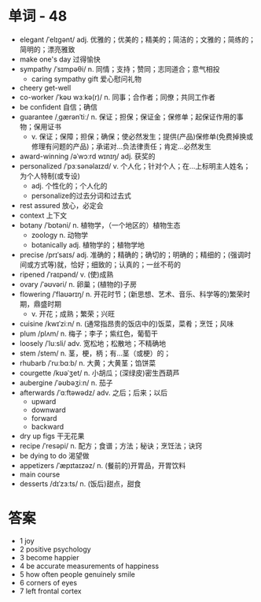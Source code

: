 # 单词 - 48
- elegant /ˈelɪɡənt/ adj. 优雅的；优美的；精美的；简洁的；文雅的；简练的；简明的；漂亮雅致
- make one's day 过得愉快
- sympathy /ˈsɪmpəθi/ n. 同情；支持；赞同；志同道合；意气相投
  - caring sympathy gift 爱心慰问礼物 
- cheery get-well
- co-worker /ˈkəʊ wɜːkə(r)/ n. 同事；合作者；同僚；共同工作者
- be confident 自信；确信
- guarantee /ˌɡærənˈtiː/ n. 保证；担保；保证金；保修单；起保证作用的事物；保用证书
  - v. 保证；保障；担保；确保；使必然发生；提供(产品)保修单(免费掉换或修理有问题的产品)；承诺对…负法律责任；肯定…必然发生
- award-winning /əˈwɔːrd wɪnɪŋ/ adj. 获奖的
- personalized /ˈpɜːsənəlaɪzd/ v. 个人化；针对个人；在…上标明主人姓名；为个人特制(或专设)
  - adj. 个性化的；个人化的
  - personalize的过去分词和过去式
- rest assured 放心，必定会
- context 上下文
- botany /ˈbɒtəni/ n. 植物学，（一个地区的）植物生态
  - zoology n. 动物学
  - botanically adj. 植物学的；植物学地
- precise /prɪˈsaɪs/ adj. 准确的；精确的；确切的；明确的；精细的；(强调时间或方式等)就，恰好；细致的；认真的；一丝不苟的
- ripened /ˈraɪpənd/ v. (使)成熟
- ovary /ˈəʊvəri/ n. 卵巢；(植物的)子房
- flowering /ˈflaʊərɪŋ/ n. 开花时节；(新思想、艺术、音乐、科学等的)繁荣时期，鼎盛时期
  - v. 开花；成熟；繁荣；兴旺
- cuisine /kwɪˈziːn/ n. (通常指昂贵的饭店中的)饭菜，菜肴；烹饪；风味
- plum /plʌm/ n. 梅子；李子；紫红色，葡萄干
- loosely /ˈluːsli/ adv. 宽松地；松散地；不精确地
- stem /stem/ n. 茎，梗，柄；有…茎（或梗）的；
- rhubarb /ˈruːbɑːb/ n. 大黄；大黄茎；馅饼菜
- courgette /kʊəˈʒet/ n. 小胡瓜；(深绿皮)密生西葫芦
- aubergine /ˈəʊbəʒiːn/ n. 茄子
- afterwards /ˈɑːftəwədz/ adv. 之后；后来；以后
  - upward
  - downward
  - forward
  - backward
- dry up figs 干无花果
- recipe /ˈresəpi/ n. 配方；食谱；方法；秘诀；烹饪法；诀窍
- be dying to do 渴望做
- appetizers /ˈæpɪtaɪzəz/ n. (餐前的)开胃品，开胃饮料
- main course
- desserts /dɪˈzɜːts/ n. (饭后)甜点，甜食

# 答案
- 1 joy
- 2 positive psychology
- 3 become happier
- 4 be accurate measurements of happiness
- 5 how often people genuinely smile
- 6 corners of eyes
- 7 left frontal cortex
  
